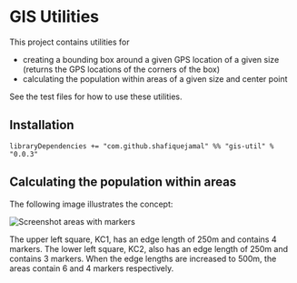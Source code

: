 # GIS Utilities

This project contains utilities for 

- creating a bounding box around a given GPS location of a given size (returns the GPS locations of the corners of the box)
- calculating the population within areas of a given size and center point

See the test files for how to use these utilities.

## Installation

```
libraryDependencies += "com.github.shafiquejamal" %% "gis-util" % "0.0.3"
```
## Calculating the population within areas

The following image illustrates the concept:

![Screenshot areas with markers](https://user-images.githubusercontent.com/2116061/33293205-02f1dad4-d39a-11e7-83f4-a1d33be88797.png)

The upper left square, KC1, has an edge length of 250m and contains 4 markers. The lower left square, KC2, also has an edge length of 250m and contains 3 markers. When the edge lengths are increased to 500m, the areas contain 6 and 4 markers respectively. 
